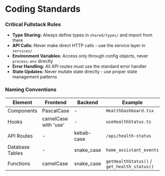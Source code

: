 # Coding Standards

### Critical Fullstack Rules

- **Type Sharing:** Always define types in `shared/types/` and import from there
- **API Calls:** Never make direct HTTP calls - use the service layer in `services/`
- **Environment Variables:** Access only through config objects, never `process.env` directly
- **Error Handling:** All API routes must use the standard error handler
- **State Updates:** Never mutate state directly - use proper state management patterns

### Naming Conventions

| Element | Frontend | Backend | Example |
|---------|----------|---------|---------|
| Components | PascalCase | - | `HealthDashboard.tsx` |
| Hooks | camelCase with 'use' | - | `useHealthStatus.ts` |
| API Routes | - | kebab-case | `/api/health-status` |
| Database Tables | - | snake_case | `home_assistant_events` |
| Functions | camelCase | snake_case | `getHealthStatus()` / `get_health_status()` |
